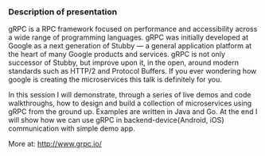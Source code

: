 ### Description of presentation

gRPC is a RPC framework focused on performance and accessibility across a wide range of programming languages. gRPC was initially developed at Google as a next generation of Stubby — a general application platform at the heart of many Google products and services. gRPC is not only successor of Stubby, but improve upon it, in the open, around modern standards such as HTTP/2 and Protocol Buffers. If you ever wondering how google is creating the microservices this talk is definitely for you. 

In this session I will demonstrate, through a series of live demos and code walkthroughs, how to design and build a collection of microservices using gRPC from the ground up. Examples are written in Java and Go. At the end I will show how we can use gRPC in backend-device{Android, iOS} communication with simple demo app.

More at: http://www.grpc.io/